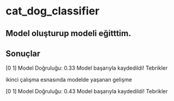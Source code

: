 # cat_dog_classifier


## Model oluşturup modeli eğitttim.
## Sonuçlar

[0 1]
Model Doğruluğu: 0.33
Model başarıyla kaydedildi! Tebrikler

ikinci çalışma esnasında modelde yaşanan gelişme

[0 1]
Model Doğruluğu: 0.43
Model başarıyla kaydedildi! Tebrikler